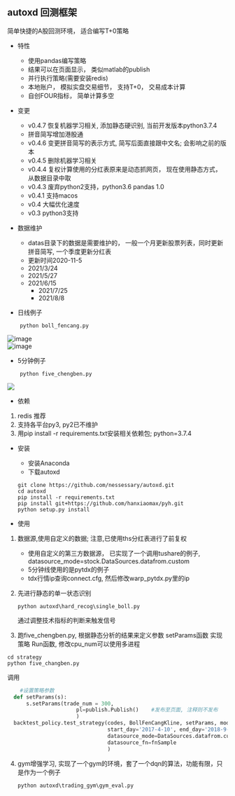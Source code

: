 autoxd 回测框架
------

简单快捷的A股回测环境， 适合编写T+0策略

- 特性
  * 使用pandas编写策略
  * 结果可以在页面显示， 类似matlab的publish
  * 并行执行策略(需要安装redis)
  * 本地账户， 模拟实盘交易细节， 支持T+0， 交易成本计算
  * 自创FOUR指标， 简单计算多空

- 变更
  * v0.4.7 恢复机器学习相关, 添加静态硬识别, 当前开发版本python3.7.4
  * 拼音简写增加港股通
  * v0.4.6 变更拼音简写的表示方式, 简写后面直接跟中文名; 会影响之前的版本
  * v0.4.5 删除机器学习相关
  * v0.4.4 复权计算使用的分红表原来是动态抓网页， 现在使用静态方式， 从数据目录中取
  * v0.4.3 废弃python2支持，python3.6 pandas 1.0
  * v0.4.1 支持macos
  * v0.4 大幅优化速度
  * v0.3 python3支持

- 数据维护
  * datas目录下的数据是需要维护的， 一般一个月更新股票列表，同时更新拼音简写, 一个季度更新分红表
  * 更新时间2020-11-5
  * 2021/3/24
  * 2021/5/27
  * 2021/6/15
	* 2021/7/25
	* 2021/8/8

- 日线例子

```
	python boll_fencang.py
```

   ![image](https://github.com/nessessary/autoxd/raw/master/pics/autoxd_backtest_result.png)<br>
   ![image](https://github.com/nessessary/autoxd/raw/master/pics/autoxd_backtest_result_kline.png)

- 5分钟例子

```
	python five_chengben.py
```

   <img src="https://github.com/nessessary/autoxd/raw/master/pics/five.png"></img>


- 依赖
1. redis 推荐
2. 支持各平台py3, py2已不维护
3. 用pip install -r requirements.txt安装相关依赖包; python=3.7.4

- 安装
  * 安装Anaconda
  * 下载autoxd
  ```
  git clone https://github.com/nessessary/autoxd.git
  cd autoxd
  pip install -r requirements.txt
  pip install git+https://github.com/hanxiaomax/pyh.git
  python setup.py install
  ```

- 使用

1. 数据源,使用自定义的数据; 注意,已使用ths分红表进行了前复权<br>
      * 使用自定义的第三方数据源， 已实现了一个调用tushare的例子,
      datasource_mode=stock.DataSources.datafrom.custom
      * 5分钟线使用的是pytdx的例子
	  * tdx行情ip查询connect.cfg, 然后修改warp_pytdx.py里的ip

2. 先进行静态的单一状态识别
   ```
   python autoxd\hard_recog\single_boll.py
   ```
   通过调整技术指标的判断来触发信号

3. 跑five_chengben.py, 根据静态分析的结果来定义参数  setParams函数
  实现策略 Run函数, 修改cpu_num可以使用多进程
  ```
  cd strategy
  python five_changben.py
  ```
  调用
  ```python
      #设置策略参数
    def setParams(s):
    	s.setParams(trade_num = 300,
                        pl=publish.Publish()	#发布至页面, 注释则不发布
                        )
    backtest_policy.test_strategy(codes, BollFenCangKline, setParams, mode=myenum.hisdat_mode,
                                  start_day='2017-4-10', end_day='2018-9-15',
                                  datasource_mode=DataSources.datafrom.custom,
                                  datasource_fn=fnSample
                                  )
  ```

4. gym增强学习, 实现了一个gym的环境，套了一个dqn的算法，功能有限，只是作为一个例子
   ```
   python autoxd\trading_gym\gym_eval.py
   ```
